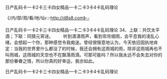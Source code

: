 日产乱码卡一卡2卡三卡四女精品一卡二卡3卡4卡乱码理论

《/内/部/观/看/地/址👉http://d8s8.com》--

日产乱码卡一卡2卡三卡四女精品一卡二卡3卡4卡乱码理论	34、上联：共饮太平酒；下联：同猜元宵谜。
　　听到潇潇雨声，看到帘帘细雨，会平息我的凌乱心绪，会想起一个你，那种感觉令我痴迷。曾经很惬意地认为，今天依旧固执地肯定：当我的世界里什么都没了的时候，我还会拥有这雨城的雨，除非这雨城再也不叫雨城，这雨城的天空也不在飘落雨滴。可那可能吗？所以我永远不会失去对你的那份眷眷之情，所以你真的好幸运，我亦如此。





日产乱码卡一卡2卡三卡四女精品一卡二卡3卡4卡乱码理论
